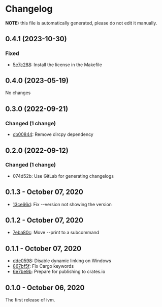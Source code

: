 # Changelog

**NOTE:** this file is automatically generated, please do not edit it manually.

## 0.4.1 (2023-10-30)

### Fixed

* [5e7c288](https://github.com/inko-lang/ivm/commit/5e7c288): Install the license in the Makefile

## 0.4.0 (2023-05-19)

No changes

## 0.3.0 (2022-09-21)

### Changed (1 change)

* [cb00844](https://github.com/inko-lang/ivm/commit/cb00844): Remove dircpy dependency

## 0.2.0 (2022-09-12)

### Changed (1 change)

- 074d52b: Use GitLab for generating changelogs

## 0.1.3 - October 07, 2020

* [13ce66d](https://github.com/inko-lang/ivm/commit/13ce66d): Fix --version not showing the version

## 0.1.2 - October 07, 2020

* [7eba80c](https://github.com/inko-lang/ivm/commit/7eba80c): Move --print to a subcommand

## 0.1.1 - October 07, 2020

* [dde0598](https://github.com/inko-lang/ivm/commit/dde0598): Disable dynamic linking on Windows
* [867bf5f](https://github.com/inko-lang/ivm/commit/867bf5f): Fix Cargo keywords
* [6e7be9b](https://github.com/inko-lang/ivm/commit/6e7be9b): Prepare for publishing to crates.io

## 0.1.0 - October 06, 2020

The first release of ivm.
